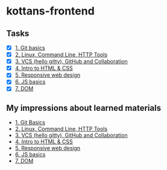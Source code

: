 # kottans-frontend
## Tasks
- [x] [1. Git basics](task-git-github-inro/)
- [x] [2. Linux, Command Line, HTTP Tools](task-linux-cli/)
- [x] [3. VCS (hello gitty), GitHub and Collaboration](task-git-collaboration/)
- [x] [4. Intro to HTML & CSS](task-html-css-intro/)
- [x] [5. Responsive web design](task-responsive-web-design/)
- [x] [6. JS basics](task-js-basics/)
- [x] [7. DOM](task-dom/)

## My impressions about learned materials
- [1. Git Basics](task-git-github-inro/impressions.md)
- [2. Linux, Command Line, HTTP Tools](task-linux-cli/impressions.md)
- [3. VCS (hello gitty), GitHub and Collaboration](task-git-collaboration/impressions.md)
- [4. Intro to HTML & CSS](task-html-css-intro/impressions.md)
- [5. Responsive web design](task-responsive-web-design/impressions.md)
- [6. JS basics](task-js-basics/impressions.md)
- [7. DOM](task-dom/impressions.md)
